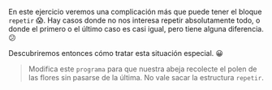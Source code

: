 <gs-attire attire-url="https://raw.githubusercontent.com/MumukiProject/mumuki-guia-gobstones-repeticion-simple-kids/master/assets/attires/config.json"></gs-attire>
<gs-toolbox toolbox-url="https://raw.githubusercontent.com/MumukiProject/mumuki-guia-gobstones-repeticion-simple-kids/master/assets/toolbox_1553708780521.xml"></gs-toolbox>

En este ejercicio veremos una complicación más que puede tener el bloque `repetir` :scream:. Hay casos donde no nos interesa repetir absolutamente todo, o donde el primero o el último caso es casi igual, pero tiene alguna diferencia. :confused:

Descubriremos entonces cómo tratar esta situación especial. :grinning:

> Modifica este `programa` para que nuestra abeja recolecte el polen de las flores sin pasarse de la última. No vale sacar la estructura `repetir`. 
